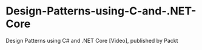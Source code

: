 # Design-Patterns-using-C-and-.NET-Core
Design Patterns using C# and .NET Core [Video], published by Packt
